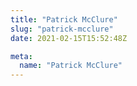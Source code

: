 ```yaml
---
title: "Patrick McClure"
slug: "patrick-mcclure"
date: 2021-02-15T15:52:48Z

meta:
  name: "Patrick McClure"
---
```


